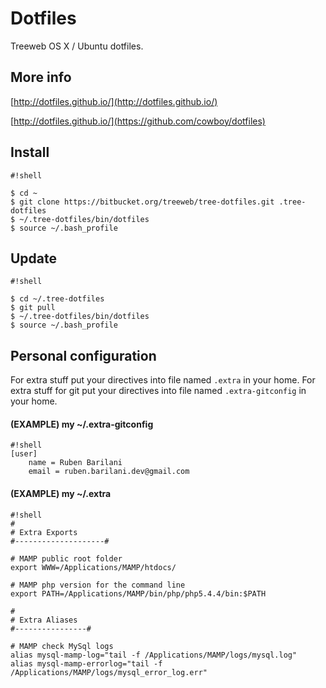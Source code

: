 # Dotfiles

Treeweb OS X / Ubuntu dotfiles.

## More info
[http://dotfiles.github.io/](http://dotfiles.github.io/)
 
[http://dotfiles.github.io/](https://github.com/cowboy/dotfiles)

## Install

```
#!shell

$ cd ~
$ git clone https://bitbucket.org/treeweb/tree-dotfiles.git .tree-dotfiles
$ ~/.tree-dotfiles/bin/dotfiles
$ source ~/.bash_profile
```

## Update
```
#!shell

$ cd ~/.tree-dotfiles
$ git pull 
$ ~/.tree-dotfiles/bin/dotfiles
$ source ~/.bash_profile
```

## Personal configuration

For extra stuff put your directives into file named ```.extra``` in your home.
For extra stuff for git put your directives into file named ```.extra-gitconfig``` in your home.

#### (EXAMPLE) my ~/.extra-gitconfig
```
#!shell
[user]
    name = Ruben Barilani
    email = ruben.barilani.dev@gmail.com
```

#### (EXAMPLE) my ~/.extra
```
#!shell
#
# Extra Exports
#--------------------#

# MAMP public root folder
export WWW=/Applications/MAMP/htdocs/

# MAMP php version for the command line
export PATH=/Applications/MAMP/bin/php/php5.4.4/bin:$PATH

#
# Extra Aliases
#----------------#

# MAMP check MySql logs
alias mysql-mamp-log="tail -f /Applications/MAMP/logs/mysql.log"
alias mysql-mamp-errorlog="tail -f /Applications/MAMP/logs/mysql_error_log.err"

```



